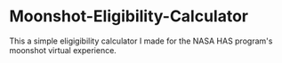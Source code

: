 # Moonshot-Eligibility-Calculator
This a simple eligigibility calculator I made for the NASA HAS program's moonshot virtual experience.
